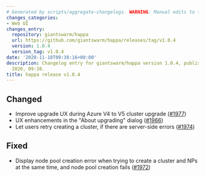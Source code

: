 ```yaml
---
# Generated by scripts/aggregate-changelogs. WARNING: Manual edits to this files will be overwritten.
changes_categories:
- Web UI
changes_entry:
  repository: giantswarm/happa
  url: https://github.com/giantswarm/happa/releases/tag/v1.0.4
  version: 1.0.4
  version_tag: v1.0.4
date: '2020-11-18T09:38:16+00:00'
description: Changelog entry for giantswarm/happa version 1.0.4, published on 18 November
  2020, 09:38.
title: happa release v1.0.4
---
```


## Changed

- Improve upgrade UX during Azure V4 to V5 cluster upgrade ([#1977](https://github.com/giantswarm/happa/pull/1977))
- UX enhancements in the "About upgrading" dialog ([#1966](https://github.com/giantswarm/happa/pull/1966))
- Let users retry creating a cluster, if there are server-side errors ([#1974](https://github.com/giantswarm/happa/pull/1974))

## Fixed

- Display node pool creation error when trying to create a cluster and NPs at the same time, and node pool creation fails ([#1972](https://github.com/giantswarm/happa/pull/1972))

